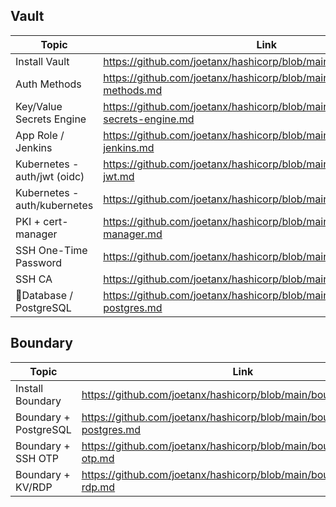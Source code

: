 ## Vault

|Topic|Link|
|---|---|
|Install Vault|https://github.com/joetanx/hashicorp/blob/main/vault/install.md|
|Auth Methods|https://github.com/joetanx/hashicorp/blob/main/vault/auth-methods.md|
|Key/Value Secrets Engine|https://github.com/joetanx/hashicorp/blob/main/vault/key-vault-secrets-engine.md|
|App Role / Jenkins|https://github.com/joetanx/hashicorp/blob/main/vault/app-role-jenkins.md|
|Kubernetes - auth/jwt (oidc)|https://github.com/joetanx/hashicorp/blob/main/vault/kubernetes-jwt.md|
|Kubernetes - auth/kubernetes|https://github.com/joetanx/hashicorp/blob/main/vault/kubernetes.md|
|PKI + cert-manager|https://github.com/joetanx/hashicorp/blob/main/vault/pki-cert-manager.md|
|SSH One-Time Password|https://github.com/joetanx/hashicorp/blob/main/vault/ssh-otp.md|
|SSH CA|https://github.com/joetanx/hashicorp/blob/main/vault/ssh-ca.md|
|Database / PostgreSQL|https://github.com/joetanx/hashicorp/blob/main/vault/db-postgres.md|

## Boundary

|Topic|Link|
|---|---|
|Install Boundary|https://github.com/joetanx/hashicorp/blob/main/boundary/install.md|
|Boundary + PostgreSQL|https://github.com/joetanx/hashicorp/blob/main/boundary/db-postgres.md|
|Boundary + SSH OTP|https://github.com/joetanx/hashicorp/blob/main/boundary/ssh-otp.md|
|Boundary + KV/RDP|https://github.com/joetanx/hashicorp/blob/main/boundary/kv-rdp.md|
